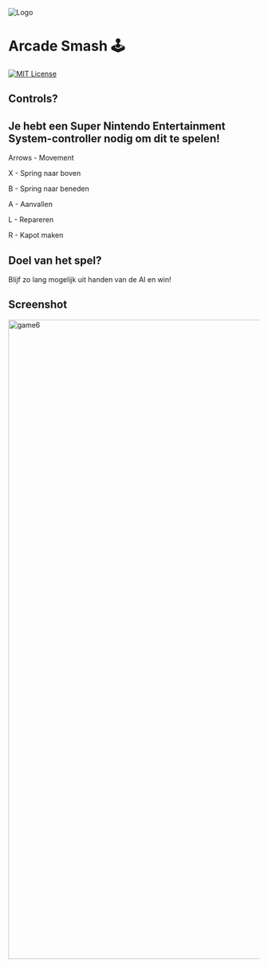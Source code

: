 ![Logo](https://github.com/UwRekening/FastPaced/assets/66946691/99969b6e-d7bc-4a2c-9628-e52cbb60e371)

# Arcade Smash 🕹️

[![MIT License](https://img.shields.io/badge/License-MIT-green.svg)](https://choosealicense.com/licenses/mit/)

## Controls?

<h2>Je hebt een Super Nintendo Entertainment System-controller nodig om dit te spelen!</h2>

<p>Arrows - Movement</p>
<p>X - Spring naar boven</p>
<p>B - Spring naar beneden</p>
<p>A - Aanvallen</p>
<p>L - Repareren</p>
<p>R - Kapot maken</p>

## Doel van het spel?

Blijf zo lang mogelijk uit handen van de AI en win!

## Screenshot
<img width="1280" alt="game6" src="https://github.com/UwRekening/Arcade-Smash/assets/66946691/1044ef53-c89e-422a-a62a-c4f751e040ca">
